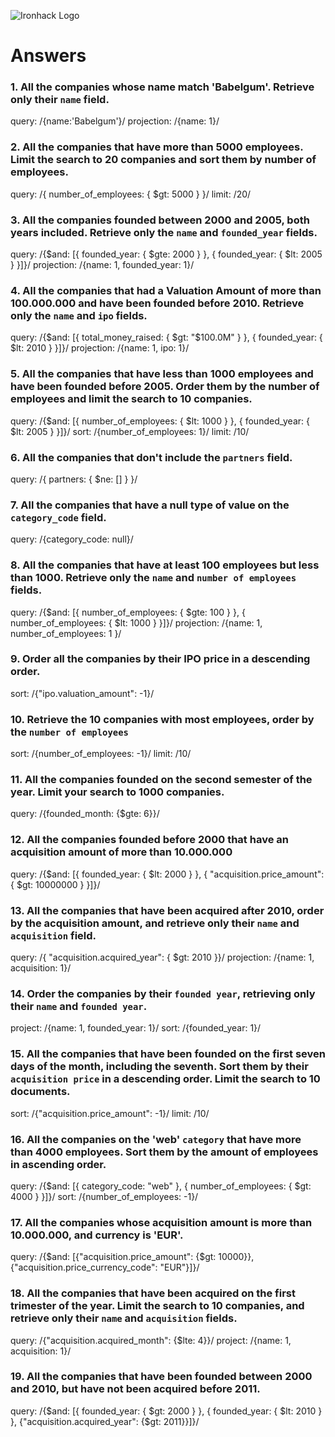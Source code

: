 ![Ironhack Logo](https://i.imgur.com/1QgrNNw.png)

# Answers

### 1. All the companies whose name match 'Babelgum'. Retrieve only their `name` field.

query: /{name:'Babelgum'}/
projection: /{name: 1}/

### 2. All the companies that have more than 5000 employees. Limit the search to 20 companies and sort them by **number of employees**.

query: /{ number_of_employees: { $gt: 5000 } }/
limit: /20/


### 3. All the companies founded between 2000 and 2005, both years included. Retrieve only the `name` and `founded_year` fields.

query: /{$and: [{ founded_year: { $gte: 2000 } }, { founded_year: { $lt: 2005 } }]}/
projection: /{name: 1, founded_year: 1}/

### 4. All the companies that had a Valuation Amount of more than 100.000.000 and have been founded before 2010. Retrieve only the `name` and `ipo` fields.

query: /{$and: [{ total_money_raised: { $gt: "$100.0M" } }, { founded_year: { $lt: 2010 } }]}/
projection: /{name: 1, ipo: 1}/

### 5. All the companies that have less than 1000 employees and have been founded before 2005. Order them by the number of employees and limit the search to 10 companies.

query: /{$and: [{ number_of_employees: { $lt: 1000 } }, { founded_year: { $lt: 2005 } }]}/
sort: /{number_of_employees: 1}/
limit: /10/

### 6. All the companies that don't include the `partners` field.

query: /{ partners: { $ne: [] } }/

### 7. All the companies that have a null type of value on the `category_code` field.

query: /{category_code: null}/

### 8. All the companies that have at least 100 employees but less than 1000. Retrieve only the `name` and `number of employees` fields.

query: /{$and: [{ number_of_employees: { $gte: 100 } }, { number_of_employees: { $lt: 1000 } }]}/
projection: /{name: 1, number_of_employees: 1 }/

### 9. Order all the companies by their IPO price in a descending order.

sort: /{"ipo.valuation_amount": -1}/

### 10. Retrieve the 10 companies with most employees, order by the `number of employees`


sort: /{number_of_employees: -1}/
limit: /10/

### 11. All the companies founded on the second semester of the year. Limit your search to 1000 companies.

query: /{founded_month: {$gte: 6}}/

### 12. All the companies founded before 2000 that have an acquisition amount of more than 10.000.000

query: /{$and: [{ founded_year: { $lt: 2000 } }, { "acquisition.price_amount": { $gt: 10000000 } }]}/

### 13. All the companies that have been acquired after 2010, order by the acquisition amount, and retrieve only their `name` and `acquisition` field.

query: /{ "acquisition.acquired_year": { $gt: 2010 }}/
projection: /{name: 1, acquisition: 1}/

### 14. Order the companies by their `founded year`, retrieving only their `name` and `founded year`.

project: /{name: 1, founded_year: 1}/
sort: /{founded_year: 1}/

### 15. All the companies that have been founded on the first seven days of the month, including the seventh. Sort them by their `acquisition price` in a descending order. Limit the search to 10 documents.

sort: /{"acquisition.price_amount": -1}/
limit: /10/

### 16. All the companies on the 'web' `category` that have more than 4000 employees. Sort them by the amount of employees in ascending order.

query: /{$and: [{ category_code: "web" }, { number_of_employees: { $gt: 4000 } }]}/
sort: /{number_of_employees: -1}/

### 17. All the companies whose acquisition amount is more than 10.000.000, and currency is 'EUR'.

query: /{$and: [{"acquisition.price_amount": {$gt: 10000}}, {"acquisition.price_currency_code": "EUR"}]}/

### 18. All the companies that have been acquired on the first trimester of the year. Limit the search to 10 companies, and retrieve only their `name` and `acquisition` fields.

query: /{"acquisition.acquired_month": {$lte: 4}}/
project: /{name: 1, acquisition: 1}/

### 19. All the companies that have been founded between 2000 and 2010, but have not been acquired before 2011.

query: /{$and: [{ founded_year: { $gt: 2000 } }, { founded_year: { $lt: 2010 } }, {"acquisition.acquired_year": {$gt: 2011}}]}/

